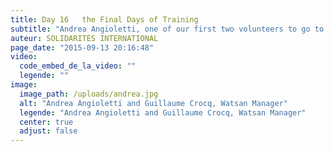 ```yaml
---
title: Day 16   the Final Days of Training
subtitle: "Andrea Angioletti, one of our first two volunteers to go to Sierra Leone, is back in France..."
auteur: SOLIDARITES INTERNATIONAL
page_date: "2015-09-13 20:16:48"
video:
  code_embed_de_la_video: ""
  legende: ""
image:
  image_path: /uploads/andrea.jpg
  alt: "Andrea Angioletti and Guillaume Crocq, Watsan Manager"
  legende: "Andrea Angioletti and Guillaume Crocq, Watsan Manager"
  center: true
  adjust: false
---
```

